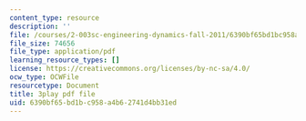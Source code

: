 ```yaml
---
content_type: resource
description: ''
file: /courses/2-003sc-engineering-dynamics-fall-2011/6390bf65bd1bc958a4b62741d4bb31ed_Fo-Y6kEMURk.pdf
file_size: 74656
file_type: application/pdf
learning_resource_types: []
license: https://creativecommons.org/licenses/by-nc-sa/4.0/
ocw_type: OCWFile
resourcetype: Document
title: 3play pdf file
uid: 6390bf65-bd1b-c958-a4b6-2741d4bb31ed
---
```

